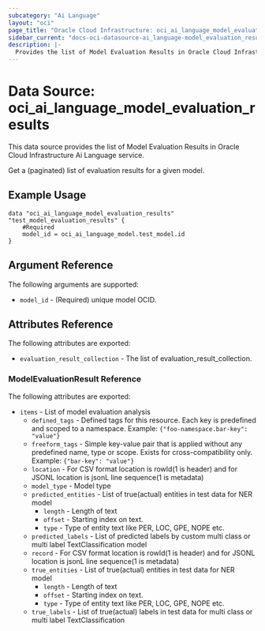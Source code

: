 ```yaml
---
subcategory: "Ai Language"
layout: "oci"
page_title: "Oracle Cloud Infrastructure: oci_ai_language_model_evaluation_results"
sidebar_current: "docs-oci-datasource-ai_language-model_evaluation_results"
description: |-
  Provides the list of Model Evaluation Results in Oracle Cloud Infrastructure Ai Language service
---
```


# Data Source: oci_ai_language_model_evaluation_results
This data source provides the list of Model Evaluation Results in Oracle Cloud Infrastructure Ai Language service.

Get a (paginated) list of evaluation results for a given model.

## Example Usage

```hcl
data "oci_ai_language_model_evaluation_results" "test_model_evaluation_results" {
	#Required
	model_id = oci_ai_language_model.test_model.id
}
```

## Argument Reference

The following arguments are supported:

* `model_id` - (Required) unique model OCID.


## Attributes Reference

The following attributes are exported:

* `evaluation_result_collection` - The list of evaluation_result_collection.

### ModelEvaluationResult Reference

The following attributes are exported:

* `items` - List of model evaluation analysis
	* `defined_tags` - Defined tags for this resource. Each key is predefined and scoped to a namespace. Example: `{"foo-namespace.bar-key": "value"}` 
	* `freeform_tags` - Simple key-value pair that is applied without any predefined name, type or scope. Exists for cross-compatibility only. Example: `{"bar-key": "value"}` 
	* `location` - For CSV format location is rowId(1 is header) and for JSONL location is jsonL line sequence(1 is metadata)
	* `model_type` - Model type
	* `predicted_entities` - List of true(actual) entities in test data for NER model
		* `length` - Length of text
		* `offset` - Starting index on text.
		* `type` - Type of entity text like PER, LOC, GPE, NOPE etc.
	* `predicted_labels` - List of predicted labels by custom multi class or multi label TextClassification model
	* `record` - For CSV format location is rowId(1 is header) and for JSONL location is jsonL line sequence(1 is metadata)
	* `true_entities` - List of true(actual) entities in test data for NER model
		* `length` - Length of text
		* `offset` - Starting index on text.
		* `type` - Type of entity text like PER, LOC, GPE, NOPE etc.
	* `true_labels` - List of true(actual) labels in test data for multi class or multi label TextClassification

